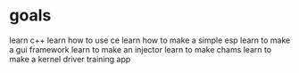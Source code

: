 # goals
learn c++
learn how to use ce
learn how to make a simple esp
learn to make a gui framework
learn to make an injector
learn to make chams
learn to make a kernel driver training app
